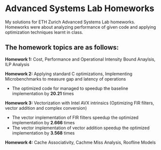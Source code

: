 # Advanced Systems Lab Homeworks
My solutions for ETH Zurich Advanced Systems Lab homeworks. Homeworks were about analyzing performance of given code and applying optimization techniques learnt in class.

## The homework topics are as follows:
**Homework 1:** Cost, Performance and Operational Intensity Bound Anaylsis, ILP Analysis 

**Homework 2:** Applying standard C optimizations, Implementing Microbenchmarks to measure gap and latency of operations

* The optimized code for managed to speedup the baseline implementation by **20.21** times

**Homework 3:** Vectorization with Intel AVX intrinsics (Optimizing FIR filters, vector addition and complex conversion)

* The vector implementation of FIR filters speedup the optimized implementation by **2.666** times
* The vector implementation of vector addition speedup the optimized implementation by **3.568** times

**Homework 4:** Cache Associativity, Cachme Miss Analysis, Roofline Models
